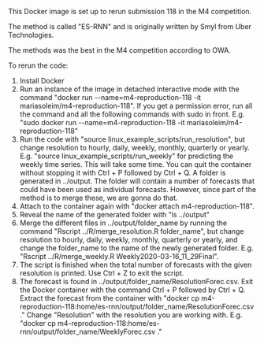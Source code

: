 This Docker image is set up to rerun submission 118 in the M4 competition.

The method is called "ES-RNN" and is originally written by Smyl from Uber Technologies.

The methods was the best in the M4 competition according to OWA.

To rerun the code:
1. Install Docker
2. Run an instance of the image in detached interactive mode with the command "docker run --name=m4-reproduction-118 -it mariasoleim/m4-reproduction-118". If you get a permission error, run all the command and all the following commands with sudo in front. E.g. "sudo docker run --name=m4-reproduction-118 -it mariasoleim/m4-reproduction-118"
3. Run the code with "source linux_example_scripts/run_resolution", but change resolution to hourly, daily, weekly, monthly, quarterly or yearly. E.g. "source linux_example_scripts/run_weekly" for predicting the weekly time series. This will take some time. You can quit the container without stopping it with Ctrl + P followed by Ctrl + Q. A folder is generated in ../output. The folder will contain a number of forecasts that could have been used as individual forecasts. However, since part of the method is to merge these, we are gonna do that. 
4. Attach to the container again with "docker attach m4-reproduction-118".
5. Reveal the name of the generated folder with "ls ../output"
6. Merge the different files in ../output/folder_name by running the command "Rscript ../R/merge_resolution.R folder_name", but change resolution to hourly, daily, weekly, monthly, quarterly or yearly, and change the folder_name to the name of the newly generated folder. E.g. "Rscript ../R/merge_weekly.R Weekly2020-03-16_11_29Final".
7. The script is finished when the total number of forecasts with the given resolution is printed. Use Ctrl + Z to exit the script. 
8. The forecast is found in ../output/folder_name/ResolutionForec.csv. Exit the Docker container with the command Ctrl + P followed by Ctrl + Q. Extract the forecast from the container with "docker cp m4-reproduction-118:home/es-rnn/output/folder_name/ResolutionForec.csv ." Change "Resolution" with the resolution you are working with. E.g. "docker cp m4-reproduction-118:home/es-rnn/output/folder_name/WeeklyForec.csv ."

